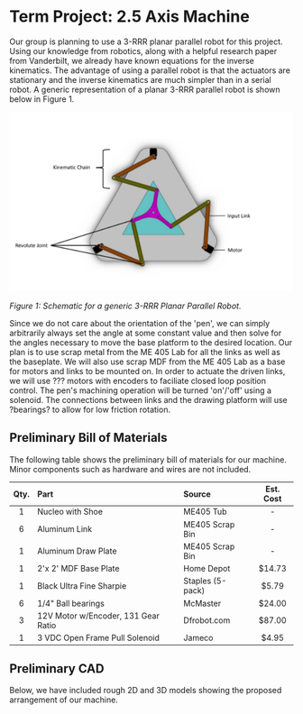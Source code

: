 # Term Project: 2.5 Axis Machine
Our group is planning to use a 3-RRR planar parallel robot for this
project. Using our knowledge from robotics, along with a helpful
research paper from Vanderbilt, we already have known equations for the
inverse kinematics. The advantage of using a parallel robot is that
the actuators are stationary and the inverse kinematics are much
simpler than in a serial robot. A generic representation of a planar
3-RRR parallel robot is shown below in Figure 1.

![3-RRR Planar Parallel Robot!](rrr_robot.png)

*Figure 1: Schematic for a generic 3-RRR Planar Parallel Robot.*

Since we do not care about the orientation of the 'pen', we can simply
arbitrarily always set the angle at some constant value and then solve
for the angles necessary to move the base platform to the desired
location. Our plan is to use scrap metal from the ME 405 Lab for all
the links as well as the baseplate. We will also use scrap MDF from the
ME 405 Lab as a base for motors and links to be mounted on.
In order to actuate the driven links, we will use ??? motors with
encoders to faciliate closed loop position control. The pen's machining
operation will be turned 'on'/'off' using a solenoid. The connections
between links and the drawing platform will use ?bearings? to allow
for low friction rotation.

## Preliminary Bill of Materials
The following table shows the preliminary bill of materials for our
machine. Minor components such as hardware and wires are not included.

| Qty. | Part                                | Source                | Est. Cost |
|:----:|:------------------------------------|:----------------------|:---------:|
|  1   | Nucleo with Shoe                    | ME405 Tub             |     -     |
|  6   | Aluminum Link                       | ME405 Scrap Bin       |     -     |
|  1   | Aluminum Draw Plate                 | ME405 Scrap Bin       |     -     |
|  1   | 2'x 2' MDF Base Plate               | Home Depot            |  $14.73   |
|  1   | Black Ultra Fine Sharpie            | Staples (5-pack)      |   $5.79   |
|  6   | 1/4" Ball bearings                  | McMaster              |  $24.00   |
|  3   | 12V Motor w/Encoder, 131 Gear Ratio | Dfrobot.com           |  $87.00   |
|  1   | 3 VDC Open Frame Pull Solenoid      | Jameco                |   $4.95   |

## Preliminary CAD
Below, we have included rough 2D and 3D models showing the proposed
arrangement of our machine.


